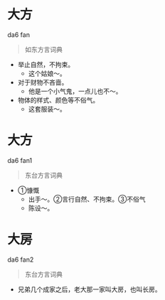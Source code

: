 # 大方
da6 fan
> 如东方言词典
- 举止自然，不拘束。
  - 这个姑娘～。
- 对于财物不吝啬。
  - 他是一个小气鬼，一点儿也不～。
- 物体的样式、颜色等不俗气。
  - 这套服装～。

# 大方
da6 fan1
> 东台方言词典
- ①慷慨
  - 出手～。②言行自然、不拘束。③不俗气
  - 陈设～。

# 大房
da6 fan2
> 东台方言词典
- 兄弟几个成家之后，老大那一家叫大房，也叫长房。
